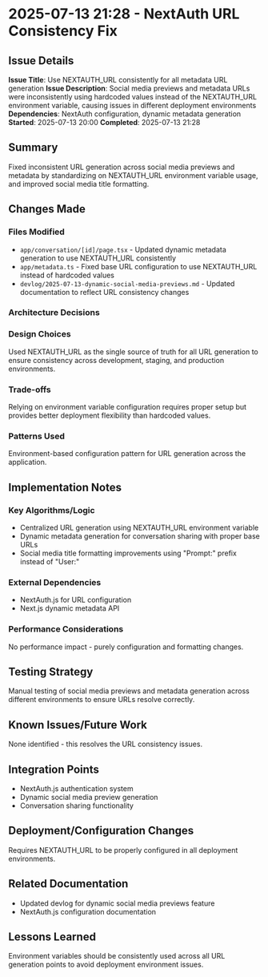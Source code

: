 # 2025-07-13 21:28 - NextAuth URL Consistency Fix

## Issue Details
**Issue Title**: Use NEXTAUTH_URL consistently for all metadata URL generation
**Issue Description**: Social media previews and metadata URLs were inconsistently using hardcoded values instead of the NEXTAUTH_URL environment variable, causing issues in different deployment environments
**Dependencies**: NextAuth configuration, dynamic metadata generation
**Started**: 2025-07-13 20:00
**Completed**: 2025-07-13 21:28

## Summary
Fixed inconsistent URL generation across social media previews and metadata by standardizing on NEXTAUTH_URL environment variable usage, and improved social media title formatting.

## Changes Made

### Files Modified
- `app/conversation/[id]/page.tsx` - Updated dynamic metadata generation to use NEXTAUTH_URL consistently
- `app/metadata.ts` - Fixed base URL configuration to use NEXTAUTH_URL instead of hardcoded values
- `devlog/2025-07-13-dynamic-social-media-previews.md` - Updated documentation to reflect URL consistency changes

### Architecture Decisions

### Design Choices
Used NEXTAUTH_URL as the single source of truth for all URL generation to ensure consistency across development, staging, and production environments.

### Trade-offs
Relying on environment variable configuration requires proper setup but provides better deployment flexibility than hardcoded values.

### Patterns Used
Environment-based configuration pattern for URL generation across the application.

## Implementation Notes

### Key Algorithms/Logic
- Centralized URL generation using NEXTAUTH_URL environment variable
- Dynamic metadata generation for conversation sharing with proper base URLs
- Social media title formatting improvements using "Prompt:" prefix instead of "User:"

### External Dependencies
- NextAuth.js for URL configuration
- Next.js dynamic metadata API

### Performance Considerations
No performance impact - purely configuration and formatting changes.

## Testing Strategy
Manual testing of social media previews and metadata generation across different environments to ensure URLs resolve correctly.

## Known Issues/Future Work
None identified - this resolves the URL consistency issues.

## Integration Points
- NextAuth.js authentication system
- Dynamic social media preview generation
- Conversation sharing functionality

## Deployment/Configuration Changes
Requires NEXTAUTH_URL to be properly configured in all deployment environments.

## Related Documentation
- Updated devlog for dynamic social media previews feature
- NextAuth.js configuration documentation

## Lessons Learned
Environment variables should be consistently used across all URL generation points to avoid deployment environment issues.